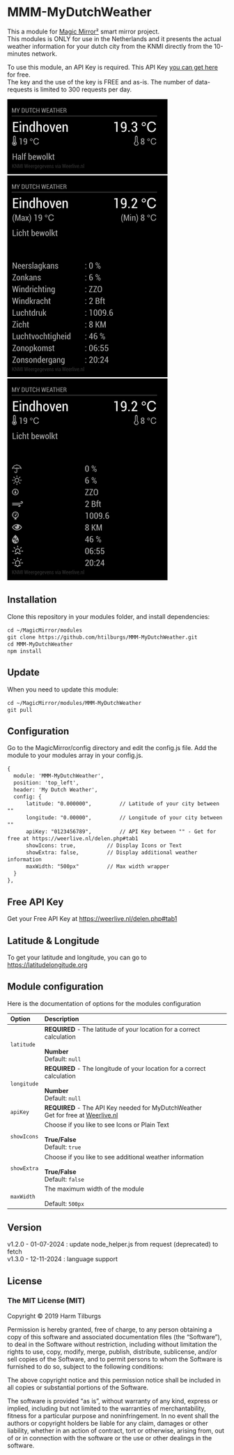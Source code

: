 # MMM-MyDutchWeather
This a module for [Magic Mirror²](https://github.com/MichMich/MagicMirror) smart mirror project.</br>
This modules is ONLY for use in the Netherlands and it presents the actual weather information for your dutch city from the KNMI directly from the 10-minutes network.

To use this module, an API Key is required. This API Key [you can get here](https://weerlive.nl/delen.php#tab1) for free. </br> The key and the use of the key is FREE and as-is. The number of data-requests is limited to 300 requests per day. 

![Screenshot](screenshot01.png) <br />
![Screenshot](screenshot02.png) <br />
![Screenshot](screenshot03.png)

## Installation
Clone this repository in your modules folder, and install dependencies:

```
cd ~/MagicMirror/modules 
git clone https://github.com/htilburgs/MMM-MyDutchWeather.git
cd MMM-MyDutchWeather
npm install 
```
## Update
When you need to update this module:

```
cd ~/MagicMirror/modules/MMM-MyDutchWeather
git pull
```

## Configuration
Go to the MagicMirror/config directory and edit the config.js file.
Add the module to your modules array in your config.js.

```
{
  module: 'MMM-MyDutchWeather',
  position: 'top_left',
  header: 'My Dutch Weather',
  config: {
	  latitude: "0.000000",			// Latitude of your city between ""
	  longitude: "0.00000",			// Longitude of your city between ""
	  apiKey: "0123456789",			// API Key between "" - Get for free at https://weerlive.nl/delen.php#tab1
	  showIcons: true,			// Display Icons or Text
	  showExtra: false,			// Display additional weather information
	  maxWidth: "500px"			// Max width wrapper
  }
},
```
## Free API Key
Get your Free API Key at https://weerlive.nl/delen.php#tab1

## Latitude & Longitude
To get your latitude and longitude, you can go to https://latitudelongitude.org

## Module configuration
Here is the documentation of options for the modules configuration

| Option                | Description
|:----------------------|:-------------
| `latitude`            | **REQUIRED** - The latitude of your location for a correct calculation <br /><br />**Number** <br />Default: `null`
| `longitude`           | **REQUIRED** - The longitude of your location for a correct calculation <br /><br />**Number** <br />Default: `null`
| `apiKey`		| **REQUIRED** - The API Key needed for MyDutchWeather <br />Get for free at [Weerlive.nl](http://weerlive.nl/api/toegang/index.php)
| `showIcons`		| Choose if you like to see Icons or Plain Text <br /><br />**True/False**<br />Default: `true`
| `showExtra`		| Choose if you like to see additional weather information <br /><br />**True/False**<br />Default: `false`
| `maxWidth`		| The maximum width of the module <br /><br />Default: `500px`

## Version
v1.2.0 - 01-07-2024	: update node_helper.js from request (deprecated) to fetch </br>
v1.3.0 - 12-11-2024	: language support

## License
### The MIT License (MIT)

Copyright © 2019 Harm Tilburgs

Permission is hereby granted, free of charge, to any person obtaining a copy of this software and associated documentation files (the “Software”), to deal in the Software without restriction, including without limitation the rights to use, copy, modify, merge, publish, distribute, sublicense, and/or sell copies of the Software, and to permit persons to whom the Software is furnished to do so, subject to the following conditions:

The above copyright notice and this permission notice shall be included in all copies or substantial portions of the Software.

The software is provided “as is”, without warranty of any kind, express or implied, including but not limited to the warranties of merchantability, fitness for a particular purpose and noninfringement. In no event shall the authors or copyright holders be liable for any claim, damages or other liability, whether in an action of contract, tort or otherwise, arising from, out of or in connection with the software or the use or other dealings in the software.
